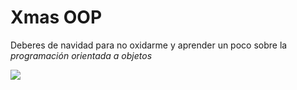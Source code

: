 # Xmas OOP
 
Deberes de navidad para no oxidarme y aprender un poco sobre la *programación orientada a objetos*

![](https://res.cloudinary.com/teepublic/image/private/s--vKJxvgog--/c_crop,x_10,y_10/c_fit,h_830/c_crop,g_north_west,h_1038,w_1038,x_-201,y_-104/l_upload:v1565806151:production:blanks:vdbwo35fw6qtflw9kezw/fl_layer_apply,g_north_west,x_-312,y_-215/b_rgb:191919/c_limit,f_jpg,h_630,q_90,w_630/v1509702413/production/designs/2021125_1.jpg)
